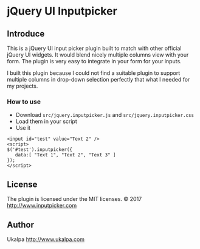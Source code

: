 # jQuery UI Inputpicker

## Introduce
This is a jQuery UI input picker plugin built to match with other official jQuery UI widgets. It would blend nicely multiple columns view with your form. The plugin is very easy to integrate in your form for your inputs.

I built this plugin because I could not find a suitable plugin to support multiple columns in drop-down selection perfectly that what I needed for my projects.


### How to use
* Download `src/jquery.inputpicker.js` and `src/jquery.inputpicker.css`
* Load them in your script
* Use it
<pre><code>&lt;input id=&quot;test&quot; value=&quot;Text 2&quot; /&gt;
&lt;script&gt;
$('#test').inputpicker({
   data:[ &quot;Text 1&quot;, &quot;Text 2&quot;, &quot;Text 3&quot; ]
});
&lt;/script&gt;</code></pre>


## License

The plugin is licensed under the MIT licenses.  &copy; 2017 http://www.inputpicker.com 
 
 ## Author
 
 Ukalpa http://www.ukalpa.com